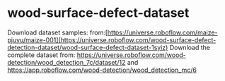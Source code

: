 # wood-surface-defect-dataset

Download dataset samples: from:[https://universe.roboflow.com/maize-pjuvu/maize-001](https://universe.roboflow.com/wood-surface-defect-detection-dataset/wood-surface-defect-dataset-1syiz)
Download the complete dataset from: https://universe.roboflow.com/wood-detection/wood_detection_7c/dataset/12 and https://app.roboflow.com/wood-detection/wood_detection_mc/6
